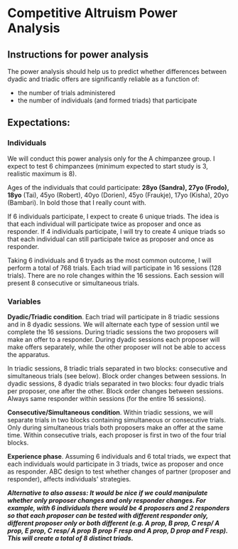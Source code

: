 # Competitive Altruism Power Analysis

## Instructions for power analysis

The power analysis should help us to predict whether differences between dyadic and triadic offers are significantly reliable as a function of:

* the number of trials administered
* the number of individuals (and formed triads) that participate

## Expectations:

### Individuals 

We will conduct this power analysis only for the A chimpanzee group.
I expect to test 6 chimpanzees (minimum expected to start study is 3, realistic maximum is 8).

Ages of the individuals that could participate: **28yo (Sandra), 27yo (Frodo), 18yo** (Tai), 45yo (Robert), 40yo (Dorien), 45yo (Fraukje), 17yo (Kisha), 20yo (Bambari). In bold those that I really count with.

If 6 individuals participate, I expect to create 6 unique triads. The idea is that each individual will participate twice as proposer and once as responder. 
If 4 individuals participate, I will try to create 4 unique triads so that each individual can still participate twice as proposer and once as responder.


Taking 6 individuals and 6 tryads as the most common outcome, I will perform a total of 768 trials.
Each triad will participate in 16 sessions (128 trials). There are no role changes within the 16 sessions.
Each session will present 8 consecutive or simultaneous trials.

### Variables

**Dyadic/Triadic condition**. Each triad will participate in 8 triadic sessions and in 8 dyadic sessions. We will alternate each type of session until we complete the 16 sessions.
  During triadic sessions the two proposers will make an offer to a responder.
  During dyadic sessions each proposer will make offers separately, while the other proposer will not be able to access the apparatus.

  In triadic sessions, 8 triadic trials separated in two blocks: consecutive and simultaneous trials (see below). Block order changes between sessions.
  In dyadic sessions, 8 dyadic trials separated in two blocks: four dyadic trials per proposer, one after the other. Block order changes between sessions.
  Always same responder within sessions (for the entire 16 sessions).
  
**Consecutive/Simultaneous condition**. Within triadic sessions, we will separate trials in two blocks containing simultaneous or consecutive trials. Only during simultaneous trials both proposers make an offer at the same time. Within consecutive trials, each proposer is first in two of the four trial blocks.

**Experience phase**. Assuming 6 individuals and 6 total triads, we expect that each individuals would participate in 3 triads, twice as proposer and once as responder.
  ABC design to test whether changes of partner (proposer and responder), affects individuals' strategies. 
  
  
  ***Alternative to also assess: It would be nice if we could manipulate whether only proposer changes and only responder changes. For example, with 6 individuals there would        be 4 proposers and 2 responders so that each proposer can be tested with different responder only, different proposer only or both different (e.g. A prop, B prop, C resp/      A prop, E prop, C resp/ A prop B prop F resp and A prop, D prop and F resp). This will create a total of 8 distinct triads.*** 
